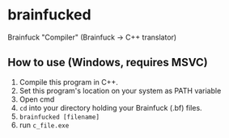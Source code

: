 # brainfucked
Brainfuck "Compiler" (Brainfuck -> C++ translator)

## How to use (Windows, requires MSVC)

1. Compile this program in C++.
2. Set this program's location on your system as PATH variable
3. Open cmd
4. `cd` into your directory holding your Brainfuck (.bf) files. 
5. `brainfucked [filename]`
6. run `c_file.exe`
